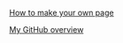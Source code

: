[How to make your own page](https://lab.github.com/githubtraining/communicating-using-markdown)

[My GitHub overview](https://github.com/JaphiaChen)

